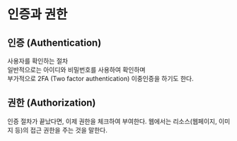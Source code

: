 # 인증과 권한
## 인증 (Authentication)
사용자를 확인하는 절차<br>
일반적으로는 아이디와 비밀번호를 사용하여 확인하며<br>
부가적으로 2FA (Two factor authentication) 이중인증을 하기도 한다.

## 권한 (Authorization)
인증 절차가 끝났다면, 이제 권한을 체크하여 부여한다.
웹에서는 리소스(웹페이지, 이미지 등)의 접근 권한을 주는 것을 말한다.